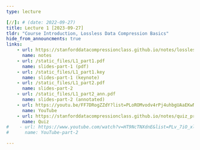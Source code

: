 ```yaml
---
type: lecture

[//]: # (date: 2022-09-27)
title: Lecture 1 [2023-09-27]
tldr: "Course Introduction, Lossless Data Compression Basics"
hide_from_announcments: true
links: 
    - url: https://stanforddatacompressionclass.github.io/notes/lossless_iid/intro.html
      name: notes
    - url: /static_files/L1_part1.pdf
      name: slides-part-1 (pdf)
    - url: /static_files/L1_part1.key
      name: slides-part-1 (keynote)
    - url: /static_files/L1_part2.pdf
      name: slides-part-2 
    - url: /static_files/L1_part2_ann.pdf
      name: slides-part-2 (annotated)
    - url: https://youtu.be/FF7DRogZZdY?list=PLoROMvodv4rPj4uhbgUAaEKwNNak8xgkz
      name: YouTube
    - url: https://stanforddatacompressionclass.github.io/notes/quiz_problems_2023.html#quiz-1-lossless-data-compression-basics
      name: Quiz
#    - url: https://www.youtube.com/watch?v=HT9NcTNXdnE&list=PLv_7iO_xlL0Jgc35Pqn7XP5VTQ5krLMOl&index=2
#      name: YouTube-part-2

---
```

